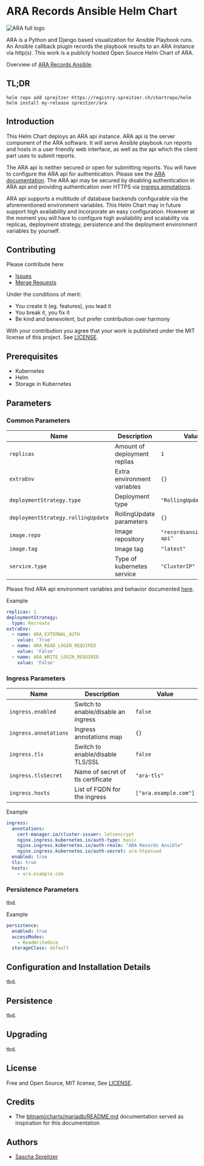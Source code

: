 # ARA Records Ansible Helm Chart

![ARA full logo](https://ara.recordsansible.org/static/ara-full-logo.png)

ARA is a Python and Django based visualization for Ansible Playbook runs. An Ansible callback plugin records the playbook results to an ARA instance via http(s). This work is a publicly hosted Open Source Helm Chart of ARA.

Overview of [ARA Records Ansible](https://ara.recordsansible.org).

## TL;DR

```shell
helm repo add spreitzer https://registry.spreitzer.ch/chartrepo/helm
helm install my-release spreitzer/ara
```

## Introduction

This Helm Chart deploys an ARA api instance. ARA api is the server component of the ARA software. It will serve Ansible playbook run reports and hosts in a user friendly web interface, as well as the api which the client part uses to submit reports.

The ARA api is neither secured or open for submitting reports. You will have to configure the ARA api for authentication. Please see the [ARA documentation](https://ara.readthedocs.io/en/latest/api-configuration.html). The ARA api may be secured by disabling authentication in ARA api and providing authentication over HTTPS via [ingress annotations](#ingress-parameters).

ARA api supports a multitude of database backends configurable via the aforementioned environment variables. This Helm Chart may in future support high availability and incorporate an easy configuration. However at the moment you will have to configure high availability and scalability via replicas, deployment strategy, persistence and the deployment environment variables by yourself.

## Contributing

Please contribute here:
 * [Issues](https://git.spreitzer.ch/helm/ara/-/issues)
 * [Merge Requests](https://git.spreitzer.ch/helm/ara/-/merge_requests)

Under the conditions of merit:
 * You create it (eg. features), you lead it
 * You break it, you fix it
 * Be kind and benevolent, but prefer contribution over harmony

With your contribution you agree that your work is published under the MIT license of this project. See [LICENSE](/LICENSE).

## Prerequisites

 * Kubernetes
 * Helm
 * Storage in Kubernetes

## Parameters
### Common Parameters

| Name                               | Description                  | Value                      |
| ---------------------------------- | ---------------------------- | -------------------------- |
| `replicas`                         | Amount of deployment replias | `1`                        |
| `extraEnv`                         | Extra environment variables  | `{}`                       |
| `deploymentStrategy.type`          | Deployment type              | `"RollingUpdate"`          |
| `deploymentStrategy.rollingUpdate` | RollingUpdate parameters     | `{}`                       |
| `image.repo`                       |  Image repository            | `"recordsansible/ara-api"` |
| `image.tag`                        | Image tag                    | `"latest"`                 |
| `service.type`                     | Type of kubernetes service   | `"ClusterIP"`              |

Please find ARA api environment variables and behavior documented [here](https://ara.readthedocs.io/en/latest/api-configuration.html).

Example

```yaml
replicas: 1
deploymentStrategy:
  type: Recreate
extraEnv:
  - name: ARA_EXTERNAL_AUTH
    value: 'True'
  - name: ARA_READ_LOGIN_REQUIRED
    value: 'False'
  - name: ARA_WRITE_LOGIN_REQUIRED
    value: 'False'
```

### Ingress Parameters

| Name                  | Description                         | Value                 |
| --------------------- | ----------------------------------- | --------------------- |
| `ingress.enabled`     | Switch to enable/disable an ingress | `false`               |
| `ingress.annotations` | Ingress annotations map             | `{}`                  |
| `ingress.tls`         | Switch to enable/disable TLS/SSL    | `false`               |
| `ingress.tlsSecret`   | Name of secret of tls certificate   | `"ara-tls"`           |
| `ingress.hosts`       | List of FQDN for the ingress        | `["ara.example.com"]` |

Example

```yaml
ingress:
  annotations:
    cert-manager.io/cluster-issuer: letsencrypt
    nginx.ingress.kubernetes.io/auth-type: basic
    nginx.ingress.kubernetes.io/auth-realm: "ARA Records Ansible"
    nginx.ingress.kubernetes.io/auth-secret: ara-htpasswd
  enabled: true
  tls: true
  hosts:
    - ara.example.com
```

### Persistence Parameters
tbd.

Example

```yaml
persistence:
  enabled: true
  accessModes:
    - ReadWriteOnce
  storageClass: default
```

## Configuration and Installation Details
tbd.

## Persistence
tbd.

## Upgrading
tbd.

## License

Free and Open Source, MIT license, See [LICENSE](/LICENSE).

## Credits

 * The [bitnami/charts/mariadb/README.md](https://github.com/bitnami/charts/blob/master/bitnami/mariadb/README.md) documentation served as inspiration for this documentation

## Authors

 * [Sascha Spreitzer](https://spreitzer.ch)

